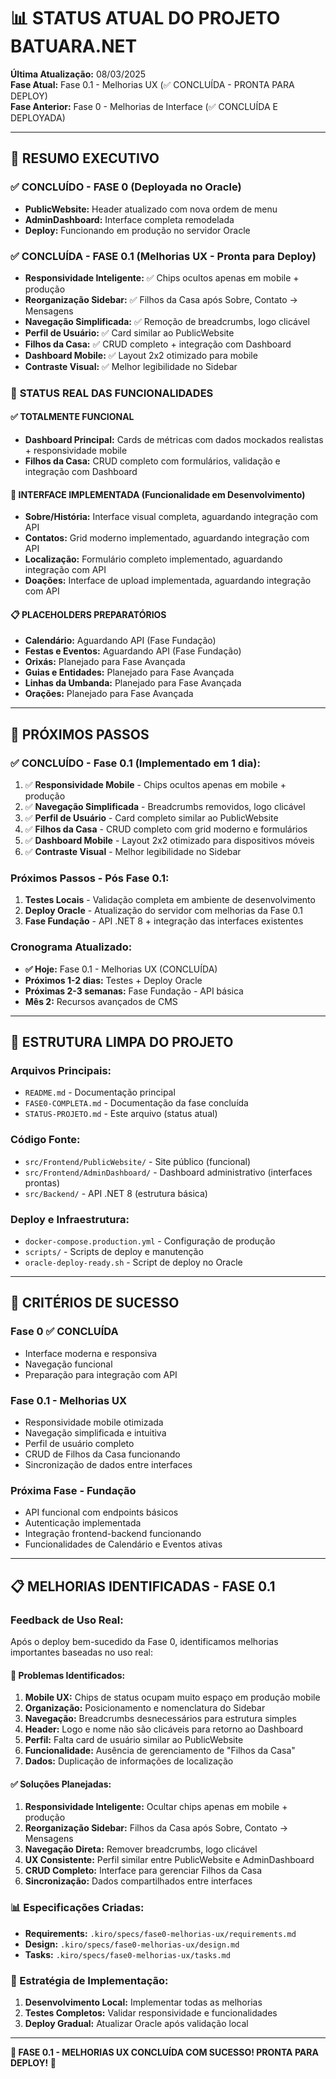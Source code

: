 # 📊 STATUS ATUAL DO PROJETO BATUARA.NET

**Última Atualização:** 08/03/2025  
**Fase Atual:** Fase 0.1 - Melhorias UX (✅ CONCLUÍDA - PRONTA PARA DEPLOY)  
**Fase Anterior:** Fase 0 - Melhorias de Interface (✅ CONCLUÍDA E DEPLOYADA)

---

## 🎯 RESUMO EXECUTIVO

### ✅ **CONCLUÍDO - FASE 0** (Deployada no Oracle)
- **PublicWebsite:** Header atualizado com nova ordem de menu
- **AdminDashboard:** Interface completa remodelada
- **Deploy:** Funcionando em produção no servidor Oracle

### ✅ **CONCLUÍDA - FASE 0.1** (Melhorias UX - Pronta para Deploy)
- **Responsividade Inteligente:** ✅ Chips ocultos apenas em mobile + produção
- **Reorganização Sidebar:** ✅ Filhos da Casa após Sobre, Contato → Mensagens
- **Navegação Simplificada:** ✅ Remoção de breadcrumbs, logo clicável
- **Perfil de Usuário:** ✅ Card similar ao PublicWebsite
- **Filhos da Casa:** ✅ CRUD completo + integração com Dashboard
- **Dashboard Mobile:** ✅ Layout 2x2 otimizado para mobile
- **Contraste Visual:** ✅ Melhor legibilidade no Sidebar

### 🔄 **STATUS REAL DAS FUNCIONALIDADES**

#### ✅ **TOTALMENTE FUNCIONAL**
- **Dashboard Principal:** Cards de métricas com dados mockados realistas + responsividade mobile
- **Filhos da Casa:** CRUD completo com formulários, validação e integração com Dashboard

#### 🔄 **INTERFACE IMPLEMENTADA (Funcionalidade em Desenvolvimento)**
- **Sobre/História:** Interface visual completa, aguardando integração com API
- **Contatos:** Grid moderno implementado, aguardando integração com API  
- **Localização:** Formulário completo implementado, aguardando integração com API
- **Doações:** Interface de upload implementada, aguardando integração com API

#### 📋 **PLACEHOLDERS PREPARATÓRIOS**
- **Calendário:** Aguardando API (Fase Fundação)
- **Festas e Eventos:** Aguardando API (Fase Fundação)
- **Orixás:** Planejado para Fase Avançada
- **Guias e Entidades:** Planejado para Fase Avançada
- **Linhas da Umbanda:** Planejado para Fase Avançada
- **Orações:** Planejado para Fase Avançada

---

## 🚀 **PRÓXIMOS PASSOS**

### **✅ CONCLUÍDO - Fase 0.1 (Implementado em 1 dia):**
1. ✅ **Responsividade Mobile** - Chips ocultos apenas em mobile + produção
2. ✅ **Navegação Simplificada** - Breadcrumbs removidos, logo clicável
3. ✅ **Perfil de Usuário** - Card completo similar ao PublicWebsite
4. ✅ **Filhos da Casa** - CRUD completo com grid moderno e formulários
5. ✅ **Dashboard Mobile** - Layout 2x2 otimizado para dispositivos móveis
6. ✅ **Contraste Visual** - Melhor legibilidade no Sidebar

### **Próximos Passos - Pós Fase 0.1:**
1. **Testes Locais** - Validação completa em ambiente de desenvolvimento
2. **Deploy Oracle** - Atualização do servidor com melhorias da Fase 0.1
3. **Fase Fundação** - API .NET 8 + integração das interfaces existentes

### **Cronograma Atualizado:**
- **✅ Hoje:** Fase 0.1 - Melhorias UX (CONCLUÍDA)
- **Próximos 1-2 dias:** Testes + Deploy Oracle
- **Próximas 2-3 semanas:** Fase Fundação - API básica
- **Mês 2:** Recursos avançados de CMS

---

## 📁 **ESTRUTURA LIMPA DO PROJETO**

### **Arquivos Principais:**
- `README.md` - Documentação principal
- `FASE0-COMPLETA.md` - Documentação da fase concluída
- `STATUS-PROJETO.md` - Este arquivo (status atual)

### **Código Fonte:**
- `src/Frontend/PublicWebsite/` - Site público (funcional)
- `src/Frontend/AdminDashboard/` - Dashboard administrativo (interfaces prontas)
- `src/Backend/` - API .NET 8 (estrutura básica)

### **Deploy e Infraestrutura:**
- `docker-compose.production.yml` - Configuração de produção
- `scripts/` - Scripts de deploy e manutenção
- `oracle-deploy-ready.sh` - Script de deploy no Oracle

---

## 🎯 **CRITÉRIOS DE SUCESSO**

### **Fase 0 ✅ CONCLUÍDA**
- Interface moderna e responsiva
- Navegação funcional
- Preparação para integração com API

### **Fase 0.1 - Melhorias UX**
- Responsividade mobile otimizada
- Navegação simplificada e intuitiva
- Perfil de usuário completo
- CRUD de Filhos da Casa funcionando
- Sincronização de dados entre interfaces

### **Próxima Fase - Fundação**
- API funcional com endpoints básicos
- Autenticação implementada
- Integração frontend-backend funcionando
- Funcionalidades de Calendário e Eventos ativas

---

## 📋 **MELHORIAS IDENTIFICADAS - FASE 0.1**

### **Feedback de Uso Real:**
Após o deploy bem-sucedido da Fase 0, identificamos melhorias importantes baseadas no uso real:

#### **🔧 Problemas Identificados:**
1. **Mobile UX:** Chips de status ocupam muito espaço em produção mobile
2. **Organização:** Posicionamento e nomenclatura do Sidebar
3. **Navegação:** Breadcrumbs desnecessários para estrutura simples
4. **Header:** Logo e nome não são clicáveis para retorno ao Dashboard
5. **Perfil:** Falta card de usuário similar ao PublicWebsite
6. **Funcionalidade:** Ausência de gerenciamento de "Filhos da Casa"
7. **Dados:** Duplicação de informações de localização

#### **✅ Soluções Planejadas:**
1. **Responsividade Inteligente:** Ocultar chips apenas em mobile + produção
2. **Reorganização Sidebar:** Filhos da Casa após Sobre, Contato → Mensagens  
3. **Navegação Direta:** Remover breadcrumbs, logo clicável
4. **UX Consistente:** Perfil similar entre PublicWebsite e AdminDashboard
5. **CRUD Completo:** Interface para gerenciar Filhos da Casa
6. **Sincronização:** Dados compartilhados entre interfaces

### **📊 Especificações Criadas:**
- **Requirements:** `.kiro/specs/fase0-melhorias-ux/requirements.md`
- **Design:** `.kiro/specs/fase0-melhorias-ux/design.md`
- **Tasks:** `.kiro/specs/fase0-melhorias-ux/tasks.md`

### **🎯 Estratégia de Implementação:**
1. **Desenvolvimento Local:** Implementar todas as melhorias
2. **Testes Completos:** Validar responsividade e funcionalidades
3. **Deploy Gradual:** Atualizar Oracle após validação local

---

**🎊 FASE 0.1 - MELHORIAS UX CONCLUÍDA COM SUCESSO! PRONTA PARA DEPLOY! 🎊**